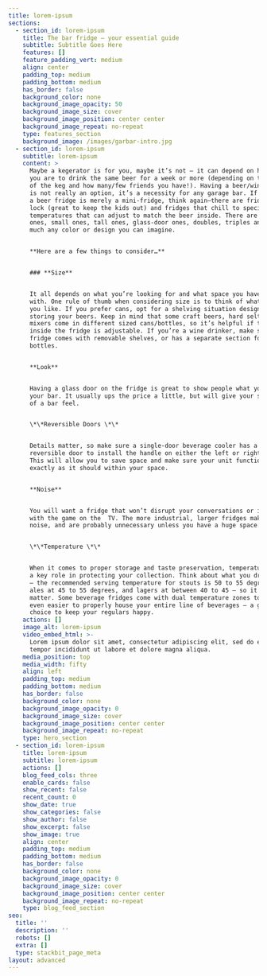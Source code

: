 ```yaml
---
title: lorem-ipsum
sections:
  - section_id: lorem-ipsum
    title: The bar fridge – your essential guide
    subtitle: Subtitle Goes Here
    features: []
    feature_padding_vert: medium
    align: center
    padding_top: medium
    padding_bottom: medium
    has_border: false
    background_color: none
    background_image_opacity: 50
    background_image_size: cover
    background_image_position: center center
    background_image_repeat: no-repeat
    type: features_section
    background_image: /images/garbar-intro.jpg
  - section_id: lorem-ipsum
    subtitle: lorem-ipsum
    content: >
      Maybe a kegerator is for you, maybe it’s not – it can depend on how keen
      you are to drink the same beer for a week or more (depending on the size
      of the keg and how many/few friends you have!). Having a beer/wine fridge
      is not really an option, it’s a necessity for any garage bar. If you think
      a beer fridge is merely a mini-fridge, think again—there are fridges that
      lock (great to keep the kids out) and fridges that chill to specific
      temperatures that can adjust to match the beer inside. There are large
      ones, small ones, tall ones, glass-door ones, doubles, triples and pretty
      much any color or design you can imagine.


      **Here are a few things to consider…**


      ### **Size**


      It all depends on what you’re looking for and what space you have to work
      with. One rule of thumb when considering size is to think of what beers
      you like. If you prefer cans, opt for a shelving situation designed for
      storing your beers. Keep in mind that some craft beers, hard seltzers and
      mixers come in different sized cans/bottles, so it’s helpful if the layout
      inside the fridge is adjustable. If you’re a wine drinker, make sure the
      fridge comes with removable shelves, or has a separate section for wine
      bottles.


      **Look**


      Having a glass door on the fridge is great to show people what you have in
      your bar. It usually ups the price a little, but will give your space more
      of a bar feel.


      \*\*Reversible Doors \*\*


      Details matter, so make sure a single-door beverage cooler has a
      reversible door to install the handle on either the left or right side.
      This will allow you to save space and make sure your unit functions
      exactly as it should within your space.


      **Noise**


      You will want a fridge that won’t disrupt your conversations or interfere
      with the game on the  TV. The more industrial, larger fridges make more
      noise, and are probably unnecessary unless you have a huge space.


      \*\*Temperature \*\*


      When it comes to proper storage and taste preservation, temperature plays
      a key role in protecting your collection. Think about what you drink most
      – the recommended serving temperature for stouts is 50 to 55 degrees, pale
      ales at 45 to 55 degrees, and lagers at between 40 to 45 – so it does
      matter. Some beverage fridges come with dual temperature zones to make it
      even easier to properly house your entire line of beverages – a good
      choice to keep your regulars happy.
    actions: []
    image_alt: lorem-ipsum
    video_embed_html: >-
      Lorem ipsum dolor sit amet, consectetur adipiscing elit, sed do eiusmod
      tempor incididunt ut labore et dolore magna aliqua.
    media_position: top
    media_width: fifty
    align: left
    padding_top: medium
    padding_bottom: medium
    has_border: false
    background_color: none
    background_image_opacity: 0
    background_image_size: cover
    background_image_position: center center
    background_image_repeat: no-repeat
    type: hero_section
  - section_id: lorem-ipsum
    title: lorem-ipsum
    subtitle: lorem-ipsum
    actions: []
    blog_feed_cols: three
    enable_cards: false
    show_recent: false
    recent_count: 0
    show_date: true
    show_categories: false
    show_author: false
    show_excerpt: false
    show_image: true
    align: center
    padding_top: medium
    padding_bottom: medium
    has_border: false
    background_color: none
    background_image_opacity: 0
    background_image_size: cover
    background_image_position: center center
    background_image_repeat: no-repeat
    type: blog_feed_section
seo:
  title: ''
  description: ''
  robots: []
  extra: []
  type: stackbit_page_meta
layout: advanced
---
```

